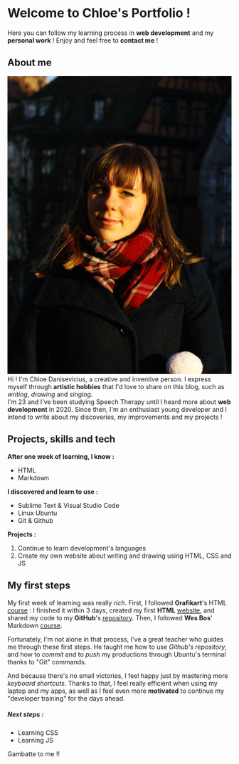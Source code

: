# Welcome to Chloe's Portfolio !
Here you can follow my learning process in **web development** and my **personal work** ! Enjoy and feel free to **contact me** !

## About me
![Umi](./blog/images/about_me_avatar.jpg)
Hi ! I'm Chloe Danisevicius, a creative and inventive person. I express myself through **artistic hobbies** that I'd love to share on this blog, such as *writing*, *drawing* and *singing*. <br>
I'm 23 and I've been studying Speech Therapy until I heard more about **web development** in 2020. Since then, I'm an enthusiast young developer and I intend to write about my discoveries, my improvements and my projects !

## Projects, skills and tech
**After one week of learning, I know :**
- HTML
- Markdown <br>

**I discovered and learn to use :** 

- Sublime Text & Visual Studio Code
- Linux Ubuntu
- Git & Github

**Projects :**

1. Continue to learn development's languages
2. Create my own website about writing and drawing using HTML, CSS and JS

## My first steps
My first week of learning was really *rich*. First, I followed **Grafikart**'s HTML [course](https://www.youtube.com/playlist?list=PLjwdMgw5TTLUeixVGPNl1uZNeJy4UY6qX) : I finished it within 3 days, created my first **HTML** [website](https://spookyumi.github.io/grafikart_html/), and shared my code to my **GitHub**'s [repository](https://github.com/SpookyUmi/grafikart_html). Then, I followed **Wes Bos**' Markdown [course](https://www.youtube.com/playlist?list=PLu8EoSxDXHP7v7K5nZSMo9XWidbJ_Bns3). <br>

Fortunately, I'm not alone in that process, I've a great teacher who guides me through these first steps.
He taught me how to use *Github's repository*, and how to *commit* and to *push* my productions through Ubuntu's terminal thanks to "Git" commands. <br>

And because there's no small victories, I feel happy just by mastering more *keyboard shortcuts*. Thanks to that, I feel really efficient when using my laptop and my apps, as well as I feel even more **motivated** to continue my "developer training" for the days ahead. <br>

##### Next steps : 
- Learning CSS
- Learning JS

Gambatte to me !!
